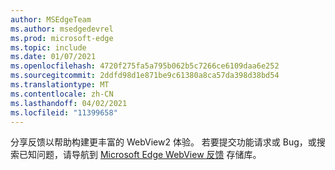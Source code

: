 ```yaml
---
author: MSEdgeTeam
ms.author: msedgedevrel
ms.prod: microsoft-edge
ms.topic: include
ms.date: 01/07/2021
ms.openlocfilehash: 4720f275fa5a795b062b5c7266ce6109daa6e252
ms.sourcegitcommit: 2ddfd98d1e871be9c61380a8ca57da398d38bd54
ms.translationtype: MT
ms.contentlocale: zh-CN
ms.lasthandoff: 04/02/2021
ms.locfileid: "11399658"
---
```

分享反馈以帮助构建更丰富的 WebView2 体验。  若要提交功能请求或 Bug，或搜索已知问题，请导航到 [Microsoft Edge WebView 反馈][GithubMicrosoftedgeWebviewfeedback] 存储库。  

<!-- links -->  

[GithubMicrosoftedgeWebviewfeedback]: https://github.com/MicrosoftEdge/WebViewFeedback "WebView 反馈 - MicrosoftEdge/WebViewFeedback |GitHub"  
